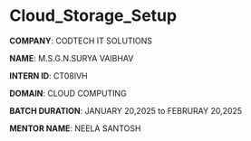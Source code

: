 # Cloud_Storage_Setup

**COMPANY**: CODTECH IT SOLUTIONS 

**NAME**: M.S.G.N.SURYA VAIBHAV

**INTERN ID**: CT08IVH

**DOMAIN**: CLOUD COMPUTING

**BATCH DURATION**: JANUARY 20,2025 to FEBRURAY 20,2025

**MENTOR NAME**: NEELA SANTOSH
